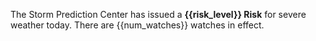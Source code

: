 The Storm Prediction Center has issued a **{{risk_level}} Risk** for severe weather today. There are {{num_watches}} watches in effect.
